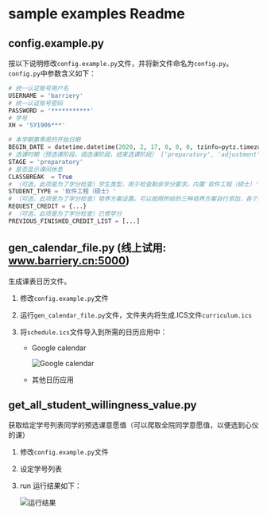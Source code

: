 # sample examples Readme

## config.example.py

按以下说明修改`config.example.py`文件，并将新文件命名为`config.py`。`config.py`中参数含义如下：

```python
# 统一认证账号用户名
USERNAME = 'barriery'
# 统一认证账号密码
PASSWORD = '***********'
# 学号
XH = 'SY1906***'

# 本学期第零周的开始日期
BEGIN_DATE = datetime.datetime(2020, 2, 17, 0, 0, 0, tzinfo=pytz.timezone("Asia/Shanghai"))
# 选课时期（预选课阶段，调选课阶段，结束选课阶段） ['preparatory', 'adjustment', 'ending']
STAGE = 'preparatory'
# 是否显示课间休息
CLASSBREAK  = True
# （可选，此项是为了学分检查）学生类型，用于检查剩余学分要求。内置'软件工程（硕士）', '计算机科学与技术（硕士）', '计算机技术（全日制专硕）'三种培养方案。
STUDENT_TYPE = '软件工程（硕士）'
# （可选，此项是为了学分检查）培养方案设置。可以按照所给的三种培养方案自行添加，各个类目可以嵌套，必须包含'total'字段表示该类目所需的最低学分要求
REQUEST_CREDIT = {...}
# （可选，此项是为了学分检查）已修学分
PREVIOUS_FINISHED_CREDIT_LIST = [...]
```

## gen_calendar_file.py (线上试用: www.barriery.cn:5000)

生成课表日历文件。

1. 修改`config.example.py`文件

1. 运行`gen_calendar_file.py`文件，文件夹内将生成.ICS文件`curriculum.ics`

2. 将`schedule.ics`文件导入到所需的日历应用中：

   - Google calendar

     ![Google calendar](https://tva1.sinaimg.cn/large/006y8mN6ly1g6zizxwh2aj31720lqq39.jpg)

   - 其他日历应用

## get_all_student_willingness_value.py

获取给定学号列表同学的预选课意愿值（可以爬取全院同学意愿值，以便选到心仪的课）

1. 修改`config.example.py`文件

2. 设定学号列表

3. run 运行结果如下：

   ![运行结果](https://tva1.sinaimg.cn/large/0082zybply1gbycza7p6fj31ce0qkq8r.jpg)
